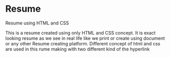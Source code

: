 # Resume
Resume using HTML and CSS

This is a resume created using only HTML and CSS concept.
It is exact looking resume as we see in real life like we print or create
using document or any other Resume creating platform.
Different concept of html and css are used in this rume making with two different kind of the hyperlink

